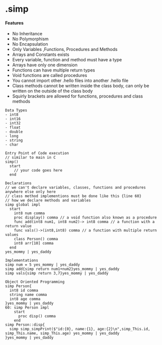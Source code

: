 # .simp

#### Features
- No Inheritance
- No Polymorphism
- No Encapsulation
- Only Variables ,Functions, Procedures and Methods
- Arrays and Constants exists
- Every variable, function and method must have a type
- Arrays have only one dimension
- Functions can have multiple return types
- Void functions are called procedures
- You cannot import other .hello files into another .hello file
- Class methods cannot be written inside the class body, can only be written on the outside of the class body
- Squirly brackets are allowed for functions, procedures and class methods 
```
Data Types
- int8
- int16
- int32
- float
- double
- long
- string
- char
```
```
Entry Point of Code execution
// similar to main in C
simp()
  start
    // your code goes here
  end
```
```
Declarations
// we can't declare variables, classes, functions and procedures anywhere else only here
// class method implementions must be done like this {line 60}
// how we declare methods and variables
simp global impl
  start
    int8 num comma
    proc display() comma // a void function also known as a procedure
    func add(int8 num1, int8 num2)-> int8 comma // a function with a return value
    func vals()->(int8,int8) comma // a function with multiple return values
    class Person() comma
    int8 arr[10] comma 
  end
yes_mommy | yes_daddy
```
```
Implementations
simp num = 5 yes_mommy | yes_daddy
simp add{simp return num1+num2}yes_mommy | yes_daddy
simp vals{simp return 3,7}yes_mommy | yes_daddy
```
```
Object Oriented Programming
simp Person{
  int8 id comma
  string name comma
  int8 age comma
}yes_mommy | yes_daddy
60: simp Person impl
    start
      proc disp() comma
    end
simp Person::disp{
  simp simp_simpPrint($"id:{0}, name:{1}, age:{2}\n",simp_This.id, simp_This.name, simp_This.age) yes_mommy | yes_daddy
}yes_mommy | yes_daddy
```
